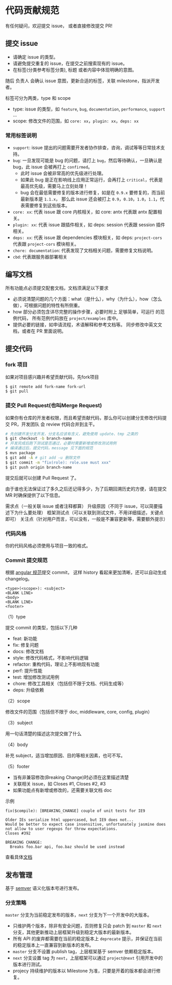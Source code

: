 # 代码贡献规范
有任何疑问，欢迎提交 issue， 或者直接修改提交 PR!

## 提交 issue
* 请确定 issue 的类型。
* 请避免提交重复的 issue，在提交之前搜索现有的 issue。
* 在标签(分类参考标签分类), 标题 或者内容中体现明确的意图。

随后 负责人 会确认 issue 意图，更新合适的标签，关联 milestone，指派开发者。

标签可分为两类，type 和 scope

* type: issue 的类型，如 `feature`, `bug`, `documentation`, `performance`, `support` ...
* scope: 修改文件的范围，如 `core: xx`，`plugin: xx`，`deps: xx`

### 常用标签说明
* `support`: issue 提出的问题需要开发者协作排查，咨询，调试等等日常技术支持。
* `bug`: 一旦发现可能是 bug 的问题，请打上 `bug`，然后等待确认，一旦确认是 bug，此 issue 会被再打上 `confirmed`。
	* 此时 issue 会被非常高的优先级进行处理。
	* 如果此 bug 是正在影响线上应用正常运行，会再打上 `critical`，代表是最高优先级，需要马上立刻处理！
	* bug 会在最低需要修复的版本进行修复，如是在 `0.9.x` 要修复的，而当前最新版本是 `1.1.x`， 那么此 issue 还会被打上 `0.9`，`0.10`，`1.0`，`1.1`，代表需要修复到这些版本。
* `core: xx`: 代表 issue 跟 core 内核相关，如 core: antx 代表跟 antx 配置相关。
* `plugin: xx`: 代表 issue 跟插件相关，如 deps: session 代表跟 session 插件相关。
* `deps: xx`: 代表 issue 跟 dependencies 模块相关，如 deps: `project-cors` 代表跟 `project-cors` 模块相关。
* `chore: documentation`: 代表发现了文档相关问题，需要修复文档说明。
* `cbd`: 代表跟服务器部署相关

## 编写文档
所有功能点必须提交配套文档，文档须满足以下要求

* 必须说清楚问题的几个方面：what（是什么），why（为什么），how（怎么做），可根据问题的特性有所侧重。
* how 部分必须包含详尽完整的操作步骤，必要时附上 足够简单，可运行 的范例代码， 所有范例代码放在 `project/examples` 库中。
* 提供必要的链接，如申请流程，术语解释和参考文档等。
同步修改中英文文档，或者在 PR 里面说明。

##  提交代码
### fork 项目
如果对项目感兴趣并希望贡献代码，先fork项目

```sh
$ git remote add fork-name fork-url
$ git pull
```

### 提交 Pull Request(也叫Merge Request)
如果你有仓库的开发者权限，而且希望贡献代码，那么你可以创建分支修改代码提交 PR，开发团队 会 review 代码合并到主干。

```sh
# 先创建开发分支开发，分支名应该有含义，避免使用 update、tmp 之类的
$ git checkout -b branch-name
# 开发完成后跑下测试是否通过，必要时需要新增或修改测试用例
# 编译通过后，提交代码，message 见下面的规范
$ mvn package
$ git add -A # git add -u 删除文件
$ git commit -m "fix(role): role.use must xxx"
$ git push origin branch-name
```

提交后就可以创建 Pull Request 了。

由于谁也无法保证过了多久之后还记得多少，为了后期回溯历史的方便，请在提交 MR 时确保提供了以下信息。

需求点（一般关联 issue 或者注释都算）
升级原因（不同于 issue，可以简要描述下为什么要处理）
框架测试点（可以关联到测试文件，不用详细描述，关键点即可）
关注点（针对用户而言，可以没有，一般是不兼容更新等，需要额外提示）

### 代码风格

你的代码风格必须使用与项目一致的格式。

### Commit 提交规范

根据 [angular 规范](https://github.com/angular/angular.js/blob/master/CONTRIBUTING.md#commit-message-format)提交 commit， 这样 history 看起来更加清晰，还可以自动生成 changelog。

```
<type>(<scope>): <subject>
<BLANK LINE>
<body>
<BLANK LINE>
<footer>
```

（1）type

提交 commit 的类型，包括以下几种

* feat: 新功能
* fix: 修复问题
* docs: 修改文档
* style: 修改代码格式，不影响代码逻辑
* refactor: 重构代码，理论上不影响现有功能
* perf: 提升性能
* test: 增加修改测试用例
* chore: 修改工具相关（包括但不限于文档、代码生成等）
* deps: 升级依赖

（2）scope

修改文件的范围（包括但不限于 doc, middleware, core, config, plugin）

（3）subject

用一句话清楚的描述这次提交做了什么

（4）body

补充 subject，适当增加原因、目的等相关因素，也可不写。

（5）footer

* 当有非兼容修改(Breaking Change)时必须在这里描述清楚
* 关联相关 issue，如 Closes #1, Closes #2, #3
* 如果功能点有新增或修改的，还需要关联文档 doc

示例

	fix($compile): [BREAKING_CHANGE] couple of unit tests for IE9
	
	Older IEs serialize html uppercased, but IE9 does not...
	Would be better to expect case insensitive, unfortunately jasmine does
	not allow to user regexps for throw expectations.
	Closes #392
	
	BREAKING CHANGE:
	  Breaks foo.bar api, foo.baz should be used instead

查看具体[文档](../assets/doc/GitCommitMessageConventions.html)
## 发布管理
基于 [semver](http://semver.org/lang/zh-CN/) 语义化版本号进行发布。

### 分支策略

`master` 分支为当前稳定发布的版本，`next` 分支为下一个开发中的大版本。

* 只维护两个版本，除非有安全问题，否则修复只会 patch 到 `master` 和 `next` 分支，其他更新推动上层框架升级到稳定大版本的最新版本。
* 所有 API 的废弃都需要在当前的稳定版本上 `deprecate` 提示，并保证在当前的稳定版本上一直兼容到新版本的发布。
* `master` 分支不设置 publish tag，上层框架基于 semver 依赖稳定版本。
* `next` 分支设置 tag 为 `next`，上层框架可以通过 `project@next` 引用开发中的版本进行测试。
* projecy 持续维护的版本以 Milestone 为准，只要是开着的版本都会进行修复。